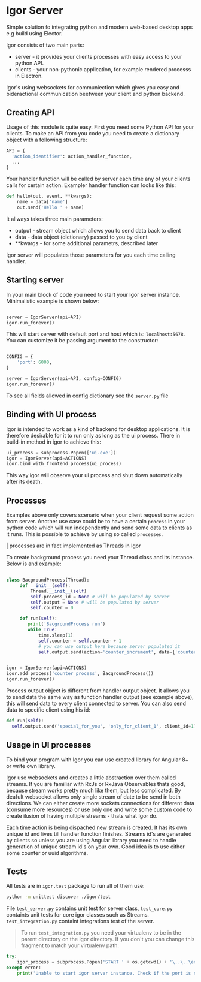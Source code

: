 # Igor Server

Simple solution fo integrating python and modern web-based desktop apps e.g build using Elector.

Igor consists of two main parts:
* server - it provides your clients processes with easy access to your python API.
* clients - your non-pythonic application, for example rendered processs in Electron.

Igor's using websockets for communiection which gives you easy and bideractional communication beetween your client and python backend. 

## Creating API
Usage of this module is quite easy. First you need some Python API for your clients.
To make an API from you code you need to create a dictionary object with a following structure:

```python
API = {
  'action_identifier': action_handler_function,
  ... 
}
```

Your handler function will be called by server each time any of your clients calls for certain action.
Exampler handler function can looks like this:

```python
def hello(out, event, **kwargs):
    name = data['name']
    out.send('Hello ' + name)
```
It allways takes three main parameters:
* output - stream object which allows you to send data back to client
* data - data object (dictionary) passed to you by client
* **kwargs - for some additional parametrs, described later

Igor server will populates those parameters for you each time calling handler.

## Starting server

In your main block of code you need to start your Igor server instance. Minimalistic example is shown below:
```python

server = IgorServer(api=API)
igor.run_forever()

```
This will start server with default port and host which is: `localhost:5678`. You can customize it be passing argument to the constructor:

```python

CONFIG = {
    'port': 6000,
}

server = IgorServer(api=API, config=CONFIG)
igor.run_forever()

```

To see all fields allowed in config dictionary see the `server.py` file

## Binding with UI process

Igor is intended to work as a kind of backend for desktop applications. It is therefore desirable for it to run only as long as the ui process. There in build-in method in igor to achieve this:

```python
ui_process = subprocess.Popen(['ui.exe'])
igor = IgorServer(api=ACTIONS)
igor.bind_with_frontend_process(ui_process)
```

This way igor will observe your ui process and shut down automatically after its death.

## Processes

Examples above only covers scenario when your client request some action from server. Another use case could be to have a certain `process` in your python code which will run independently and send some data to clients as it runs. This is possible to achieve by using so called `processes`. 

| processes are in fact implemented as Threads in Igor

To create background process you need your Thread class and its instance. Below is and example:

```python

class BacgroundProcess(Thread):
     def __init__(self):
         Thread.__init__(self)
         self.process_id = None # will be populated by server
         self.output = None # will be populated by server
         self.counter = 0

     def run(self):
        print('BacgroundProcess run')
        while True:
            time.sleep(1)
            self.counter = self.counter + 1
            # you can use output here because server populated it
            self.output.send(action='counter_increment', data={'counter': self.counter})


igor = IgorServer(api=ACTIONS)
igor.add_process('counter_process', BacgroundProcess())
igor.run_forever()
```

Process output object is different from handler output object. It allows you to send data the same way as function handler output (see example above), this will send data to every client connected to server. You can also send data to specific client using his id:

```python
def run(self):
  self.output.send('special_for_you', 'only_for_client_1', client_id=1)

```
## Usage in UI processes

To bind your program with Igor you can use created library for Angular 8+ or write own library.

Igor use websockets and creates a little abstraction over them called streams. If you are familiar with RxJs or RxJava Observables thats good, because stream works pretty much like them, but less complicated. By deafult websocket allows only single stream of date to be send in both directions. We can either create more sockets connections for different data (consume more resources) or use only one and write some custom code to create ilusion of having multiple streams - thats what Igor do. 

Each time action is being dispached new stream is created. It has its own unique id and lives till handler function finishes. Streams id's are generated by clients so unless you are using Angular library you need to handle generation of unique stream id's on your own. Good idea is to use either some counter or uuid algorithms. 

## Tests

All tests are in `igor.test` package to run all of them use:

```bash
python -m unittest discover ./igor/test
```

File `test_server.py` contains unit test for server class, `test_core.py` containts unit tests for core igor classes such as Streams. `test_integration.py` containt integrations test of the server.

> To run `test_integration.py` you need your virtualenv to be in the parent directory on the igor directory. If you don't you can change this fragment to match your virtualenv path:

```python
try:
    igor_process = subprocess.Popen('START ' + os.getcwd() + '\..\..\env\Scripts\python.exe server_instance.py', shell=True) # change here
except error:
    print('Unable to start igor server instance. Check if the port is not already in use')
```

